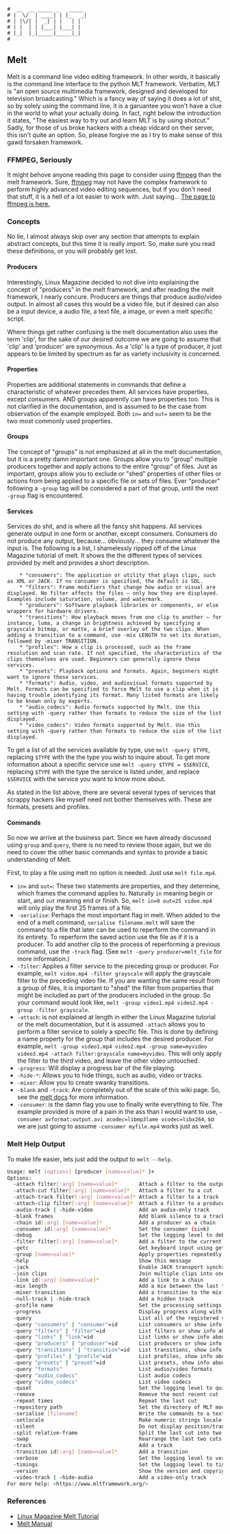```text
#  __  __ _____ _   _____
# |  \/  | ____| | |_   _|
# | |\/| |  _| | |   | |
# | |  | | |___| |___| |
# |_|  |_|_____|_____|_|
#
```

## Melt

Melt is a command line video editing framework. In other words, it basically is the command line interface to
the python MLT framework. Verbatim, MLT is "an open source multimedia framework, designed and developed for television broadcasting."
Which is a fancy way of saying it does a lot of shit, so by solely using the command line, it is a garuantee you
won't have a clue in the world to what your actually doing. In fact, right below the introduction it states,
"The easiest way to try out and learn MLT is by using shotcut." Sadly, for those of us broke hackers with a
cheap vidcard on their server, this isn't quite an option. So, please forgive me as I try to make sense of
this gawd forsaken framework.

### FFMPEG, Seriously

It might behove anyone reading this page to consider using [ffmpeg](ffmpeg) than the melt framework. Sure, [ffmpeg](ffmpeg)
may not have the complex framework to perform highly advanced video editing sequences, but if you don't need
that stuff, it is a hell of a lot easier to work with. Just saying... [The page to ffmpeg is here.](ffmpeg)

### Concepts

No lie, I almost always skip over any section that attempts to explain abstract concepts, but this time it is
really import. So, make sure you read these definitions, or you will probably get lost.

#### Producers

Interestingly, Linux Magazine decided to not dive into explaining the concept of "producers" in the melt 
framework, and after reading the melt framework, I nearly concure. Producers are things that produce
audio/video output. In almost all cases this would be a video file, but if desired can also be a input device,
a audio file, a text file, a image, or even a melt specific script.

Where things get rather confusing is the melt documentation also uses the term 'clip', for the sake of our
desired outcome we are going to assume that 'clip' and 'producer' are synonymous. As a 'clip' is a type of
producer, it just appears to be limited by spectrum as far as variety inclusivity is concerned.

#### Properties

Properties are additional statements in commands that define a characteristic of whatever precedes them. All
services have properties, except consumers. AND groups apparently can have properties too. This is not
clarified in the documentation, and is assumed to be the case from observation of the example employed. Both
`in=` and `out=` seem to be the two most commonly used properties.

#### Groups

The concept of "groups" is not emphasized at all in the melt documentation, but it is a pretty damn important
one. Groups allow you to "group" multiple producers together and apply actions to the entire "group" of files.
Just as important, groups allow you to exclude or "shed" properties of other files or actions from being applied
to a specific file or sets of files. Ever "producer" following a `-group` tag will be considered a part of that 
group, until the next `-group` flag is encountered.

#### Services

Services do shit, and is where all the fancy shit happens. All services generate output in one form or
another, except consumers. Consumers do not produce any output, because... obviously... they consume whatever the 
input is. The following is a list, I shamelessly ripped off of the Linux Magazine tutorial of melt. It shows
the the different types of services provided by melt and provides a short description.

```text
    * "consumers": The application or utility that plays clips, such as XML or JACK. If no consumer is specified, the default is SDL.
    * "filters": Frame modifiers that change how audio or visual are displayed. No filter affects the files – only how they are displayed. Examples include saturation, volume, and watermark.
    * "producers": Software playback libraries or components, or else wrappers for hardware drivers.
    * "transitions": How playback moves from one clip to another – for instance, luma, a change in brightness achieved by specifying a grayscale bitmap, or matte, a brief overlay of the two clips. When adding a transition to a command, use -mix LENGTH to set its duration, followed by -mixer TRANSITION.
    * "profiles": How a clip is processed, such as the frame resolution and scan rate. If not specified, the characteristics of the clips themselves are used. Beginners can generally ignore these services.
    * "presets": Playback options and formats. Again, beginners might want to ignore these services.
    * "formats": Audio, video, and audiovisual formats supported by Melt. Formats can be specified to force Melt to use a clip when it is having trouble identifying its format. Many listed formats are likely to be known only by experts.
    * "audio_codecs": Audio formats supported by Melt. Use this setting with -query rather than formats to reduce the size of the list displayed.
    * "video_codecs": Video formats supported by Melt. Use this setting with -query rather than formats to reduce the size of the list displayed.
```

To get a list of all the services available by type, use `melt -query $TYPE`, replacing `$TYPE` with the the
type you wish to inquire about. To get more information about a specific service use `melt -query $TYPE =
$SERVICE`, replacing `$TYPE` with the type the service is listed under, and replace `$SERVICE` with the
service you want to know more about.

As stated in the list above, there are several several types of services that scrappy hackers like myself need
not bother themselves with. These are formats, presets and profiles. 

#### Commands

So now we arrive at the business part. Since we have already discussed using `group` and `query`, there is no
need to review those again, but we do need to cover the other basic commands and syntax to provide a basic
understanding of Melt. 

First, to play a file using melt no option is needed. Just use `melt file.mp4`.

- `in=` and `out=`: These two statements are properties, and they determine, which frames the command applies to. Naturally `in`
  meaning begin or start, and `out` meaning end or finish. So, `melt in=0 out=25 video.mp4` will only play the
  first 25 frames of a file.
- `-serialise`: Perhaps the most important flag in melt. When added to the end of a melt command, `serialise filename.melt`
  will save the command to a file that later can be used to reperform the command in its entirety. To
  reperform the saved action use the file as if it is a producer. To add another clip to the process of
  reperforming a previous command, use the `-track` flag. (See `melt -query producer=melt_file` for more
  information.)
- `-filter`: Applies a filter service to the preceding group or producer. For example, `melt vidoe.mp4 -filter
  grayscale` will apply the grayscale filter to the preceding video file. If you are wanting the same result
  from a group of files, it is important to "shed" the filter from properties that might be included as part
  of the producers included in the group. So your command would look like, `melt -group video1.mp4 video2.mp4
  -group -filter grayscale`.
- `-attach`: is not explained at length in either the Linux Magazine tutorial or the melt documentation, but
  it is assumed `-attach` allows you to perform a filter service to solely a specific file. This is done by
  defining a name property for the group that includes the desired producer. 
  For example, `melt -group video1.mp4 video2.mp4 -group name=myvideo video3.mp4 -attach filter:grayscale
  name=myvideo`. This will only apply the filter to the third video, and leave the other video untouched.
- `-progress`: Will display a progress bar of the file playing. 
- `-hide-*`: Allows you to hide things, such as audio, video or tracks.
- `-mixer`: Allow you to create swanky transitions.
- `-blank` and `-track`: Are completely out of the scale of this wiki page. So, see the [melt docs](https://www.mltframework.org/docs/melt/) for more information.
- `-consumer`: is the damn flag you use to finally write everything to file. The example provided is
  more of a pain in the ass than I would want to use, `-consumer avformat:output.avi acodec=libmp3lame vcodec=libx264`, so we are just going to assume `-consumer myfile.mp4` works just as well.

### Melt Help Output

To make life easier, lets just add the output to `melt --help`.

```bash
Usage: melt [options] [producer [name=value]* ]+
Options:
  -attach filter[:arg] [name=value]*       Attach a filter to the output
  -attach-cut filter[:arg] [name=value]*   Attach a filter to a cut
  -attach-track filter[:arg] [name=value]* Attach a filter to a track
  -attach-clip filter[:arg] [name=value]*  Attach a filter to a producer
  -audio-track | -hide-video               Add an audio-only track
  -blank frames                            Add blank silence to a track
  -chain id[:arg] [name=value]*            Add a producer as a chain
  -consumer id[:arg] [name=value]*         Set the consumer (sink)
  -debug                                   Set the logging level to debug
  -filter filter[:arg] [name=value]*       Add a filter to the current track
  -getc                                    Get keyboard input using getc
  -group [name=value]*                     Apply properties repeatedly
  -help                                    Show this message
  -jack                                    Enable JACK transport synchronization
  -join clips                              Join multiple clips into one cut
  -link id[:arg] [name=value]*             Add a link to a chain
  -mix length                              Add a mix between the last two cuts
  -mixer transition                        Add a transition to the mix
  -null-track | -hide-track                Add a hidden track
  -profile name                            Set the processing settings
  -progress                                Display progress along with position
  -query                                   List all of the registered services
  -query "consumers" | "consumer"=id       List consumers or show info about one
  -query "filters" | "filter"=id           List filters or show info about one
  -query "links" | "link"=id               List links or show info about one
  -query "producers" | "producer"=id       List producers or show info about one
  -query "transitions" | "transition"=id   List transitions, show info about one
  -query "profiles" | "profile"=id         List profiles, show info about one
  -query "presets" | "preset"=id           List presets, show info about one
  -query "formats"                         List audio/video formats
  -query "audio_codecs"                    List audio codecs
  -query "video_codecs"                    List video codecs
  -quiet                                   Set the logging level to quiet
  -remove                                  Remove the most recent cut
  -repeat times                            Repeat the last cut
  -repository path                         Set the directory of MLT modules
  -serialise [filename]                    Write the commands to a text file
  -setlocale                               Make numeric strings locale-sensitive
  -silent                                  Do not display position/transport
  -split relative-frame                    Split the last cut into two cuts
  -swap                                    Rearrange the last two cuts
  -track                                   Add a track
  -transition id[:arg] [name=value]*       Add a transition
  -verbose                                 Set the logging level to verbose
  -timings                                 Set the logging level to timings
  -version                                 Show the version and copyright
  -video-track | -hide-audio               Add a video-only track
For more help: <https://www.mltframework.org/>
```

### References

- [Linux Magazine Melt Tutorial](https://www.linux-magazine.com/Issues/2018/206/Command-Line-Melt)
- [Melt Manual](https://www.mltframework.org/docs/melt/)

